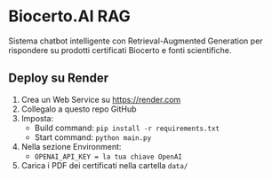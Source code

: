 # Biocerto.AI RAG

Sistema chatbot intelligente con Retrieval-Augmented Generation per rispondere su prodotti certificati Biocerto e fonti scientifiche.

## Deploy su Render

1. Crea un Web Service su https://render.com
2. Collegalo a questo repo GitHub
3. Imposta:
   - Build command: `pip install -r requirements.txt`
   - Start command: `python main.py`
4. Nella sezione Environment:
   - `OPENAI_API_KEY = la tua chiave OpenAI`
5. Carica i PDF dei certificati nella cartella `data/`
